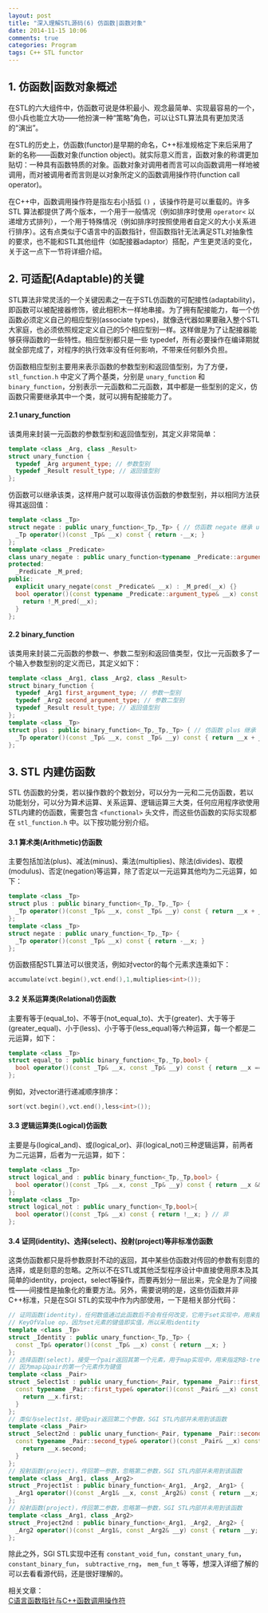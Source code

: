 ```yaml
---
layout: post
title: "深入理解STL源码(6) 仿函数|函数对象"
date: 2014-11-15 10:06
comments: true
categories: Program
tags: C++ STL functor
---
```


## 1. 仿函数|函数对象概述  
在STL的六大组件中，仿函数可说是体积最小、观念最简单、实现最容易的一个，但小兵也能立大功——他扮演一种“策略”角色，可以让STL算法具有更加灵活的“演出”。

在STL的历史上，仿函数(functor)是早期的命名，C++标准规格定下来后采用了新的名称——函数对象(function object)。就实际意义而言，函数对象的称谓更加贴切：一种具有函数特质的对象。函数对象对调用者而言可以向函数调用一样地被调用，而对被调用者而言则是以对象所定义的函数调用操作符(function call operator)。  

在C++中，函数调用操作符是指左右小括弧 `()` ，该操作符是可以重载的。许多 STL 算法都提供了两个版本，一个用于一般情况（例如排序时使用 `operator<` 以递增方式排列），一个用于特殊情况（例如排序时按照使用者自定义的大小关系进行排序）。这有点类似于C语言中的函数指针，但函数指针无法满足STL对抽象性的要求，也不能和STL其他组件（如配接器adaptor）搭配，产生更灵活的变化，关于这一点下一节将详细介绍。  

## 2. 可适配(Adaptable)的关键  
STL算法非常灵活的一个关键因素之一在于STL仿函数的可配接性(adaptability)，即函数可以被配接器修饰，彼此相积木一样地串接。为了拥有配接能力，每一个仿函数必须定义自己的相应型别(associate types)，就像迭代器如果要融入整个STL大家庭，也必须依照规定定义自己的5个相应型别一样。这样做是为了让配接器能够获得函数的一些特性。相应型别都只是一些 typedef，所有必要操作在编译期就就全部完成了，对程序的执行效率没有任何影响，不带来任何额外负担。  

仿函数相应型别主要用来表示函数的参数型别和返回值型别，为了方便，`stl_function.h` 中定义了两个基类，分别是 `unary_function` 和 `binary_function`，分别表示一元函数和二元函数，其中都是一些型别的定义，仿函数只需要继承其中一个类，就可以拥有配接能力了。
<!-- more -->
#### 2.1 unary\_function
该类用来封装一元函数的参数型别和返回值型别，其定义非常简单：

``` cpp
template <class _Arg, class _Result>
struct unary_function {
  typedef _Arg argument_type; // 参数型别
  typedef _Result result_type; // 返回值型别
};
```

仿函数可以继承该类，这样用户就可以取得该仿函数的参数型别，并以相同方法获得其返回值：

``` cpp
template <class _Tp>
struct negate : public unary_function<_Tp,_Tp> { // 仿函数 negate 继承 unary_function
  _Tp operator()(const _Tp& __x) const { return -__x; }
};
template <class _Predicate>
class unary_negate : public unary_function<typename _Predicate::argument_type, bool> {
protected:
  _Predicate _M_pred;
public:
  explicit unary_negate(const _Predicate& __x) : _M_pred(__x) {}
  bool operator()(const typename _Predicate::argument_type& __x) const { // 获取参数的型别argument_type
    return !_M_pred(__x);
  }
};
```

#### 2.2 binary\_function
该类用来封装二元函数的参数一、参数二型别和返回值类型，仅比一元函数多了一个输入参数型别的定义而已，其定义如下：

``` cpp
template <class _Arg1, class _Arg2, class _Result>
struct binary_function {
  typedef _Arg1 first_argument_type; // 参数一型别
  typedef _Arg2 second_argument_type; // 参数二型别
  typedef _Result result_type; // 返回值型别
}; 
template <class _Tp>
struct plus : public binary_function<_Tp,_Tp,_Tp> { // 仿函数 plus 继承 binary_function
  _Tp operator()(const _Tp& __x, const _Tp& __y) const { return __x + __y; }
};
```

## 3. STL 内建仿函数  
STL 仿函数的分类，若以操作数的个数划分，可以分为一元和二元仿函数，若以功能划分，可以分为算术运算、关系运算、逻辑运算三大类，任何应用程序欲使用STL内建的仿函数，需要包含 `<functional>` 头文件，而这些仿函数的实际实现都在 `stl_function.h` 中。以下按功能分别介绍。  

#### 3.1 算术类(Arithmetic)仿函数  
主要包括加法(plus)、减法(minus)、乘法(multiplies)、除法(divides)、取模(modulus)、否定(negation)等运算，除了否定以一元运算其他均为二元运算，如下：

``` cpp
template <class _Tp>
struct plus : public binary_function<_Tp,_Tp,_Tp> {
  _Tp operator()(const _Tp& __x, const _Tp& __y) const { return __x + __y; } // 加法，减、乘、除、取模类似
};
template <class _Tp>
struct negate : public unary_function<_Tp,_Tp> {
  _Tp operator()(const _Tp& __x) const { return -__x; }
};
```

仿函数搭配STL算法可以很灵活，例如对vector的每个元素求连乘如下：

``` cpp
accumulate(vct.begin(),vct.end(),1,multiplies<int>());
```

#### 3.2 关系运算类(Relational)仿函数  
主要有等于(equal\_to)、不等于(not\_equal\_to)、大于(greater)、大于等于(greater\_equal)、小于(less)、小于等于(less\_equal)等六种运算，每一个都是二元运算，如下：

``` cpp
template <class _Tp>
struct equal_to : public binary_function<_Tp,_Tp,bool> {
  bool operator()(const _Tp& __x, const _Tp& __y) const { return __x == __y; } // 相等，其他类似 !=, >, <, >=, <=
};
```

例如，对vector进行递减顺序排序：

``` cpp
sort(vct.begin(),vct.end(),less<int>());
```

#### 3.3 逻辑运算类(Logical)仿函数  
主要是与(logical\_and)、或(logical\_or)、非(logical\_not)三种逻辑运算，前两者为二元运算，后者为一元运算，如下：

``` cpp
template <class _Tp>
struct logical_and : public binary_function<_Tp,_Tp,bool> {
  bool operator()(const _Tp& __x, const _Tp& __y) const { return __x && __y; } // 与，或(||)类似
};
template <class _Tp>
struct logical_not : public unary_function<_Tp,bool>{
  bool operator()(const _Tp& __x) const { return !__x; } // 非
};
```

#### 3.4 证同(identity)、选择(select)、投射(project)等非标准仿函数  
这类仿函数都只是将参数原封不动的返回，其中某些仿函数对传回的参数有刻意的选择，或是刻意的忽略。之所以不在STL或其他泛型程序设计中直接使用原本及其简单的identity，project，select等操作，而要再划分一层出来，完全是为了间接性——间接性是抽象化的重要方法。另外，需要说明的是，这些仿函数并非C++标准，只是在SGI STL的实现中作为内部使用，一下是相关部分代码：

``` cpp
// 证同函数(identity)，任何数值通过此函数后不会有任何改变，它用于set实现中，用来指定RB-tree所需的
// KeyOfValue op，因为set元素的键值即实值，所以采用identity
template <class _Tp>
struct _Identity : public unary_function<_Tp,_Tp> {
  const _Tp& operator()(const _Tp& __x) const { return __x; }
};
// 选择函数(select)，接受一个pair返回其第一个元素，用于map实现中，用来指定RB-tree所需KeyOfValue op，
// 因为map以pair的第一个元素作为键值
template <class _Pair>
struct _Select1st : public unary_function<_Pair, typename _Pair::first_type> {
  const typename _Pair::first_type& operator()(const _Pair& __x) const {
    return __x.first;
  }
};
// 类似与select1st，接受pair返回第二个参数，SGI STL内部并未用到该函数
template <class _Pair>
struct _Select2nd : public unary_function<_Pair, typename _Pair::second_type>{
  const typename _Pair::second_type& operator()(const _Pair& __x) const {
    return __x.second;
  }
};
// 投射函数(project)，传回第一参数，忽略第二参数，SGI STL内部并未用到该函数
template <class _Arg1, class _Arg2>
struct _Project1st : public binary_function<_Arg1, _Arg2, _Arg1> {
  _Arg1 operator()(const _Arg1& __x, const _Arg2&) const { return __x; }
};
// 投射函数(project)，传回第二参数，忽略第一参数，SGI STL内部并未用到该函数
template <class _Arg1, class _Arg2>
struct _Project2nd : public binary_function<_Arg1, _Arg2, _Arg2> {
  _Arg2 operator()(const _Arg1&, const _Arg2& __y) const { return __y; }
};
```  

除此之外，SGI STL实现中还有 `constant_void_fun`，`constant_unary_fun`， `constant_binary_fun`， `subtractive_rng`， `mem_fun_t` 等等，想深入详细了解的可以去看看源代码，还是很好理解的。

相关文章：  
[C语言函数指针与C++函数调用操作符](http://ibillxia.github.io/blog/2014/05/24/function-pointer-in-c-and-function-call-operator-in-cpp/)  
